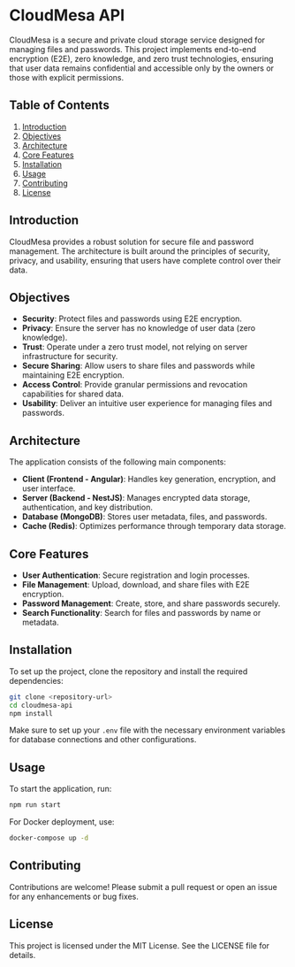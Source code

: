 # CloudMesa API

CloudMesa is a secure and private cloud storage service designed for managing files and passwords. This project implements end-to-end encryption (E2E), zero knowledge, and zero trust technologies, ensuring that user data remains confidential and accessible only by the owners or those with explicit permissions.

## Table of Contents

1. [Introduction](#introduction)
2. [Objectives](#objectives)
3. [Architecture](#architecture)
4. [Core Features](#core-features)
5. [Installation](#installation)
6. [Usage](#usage)
7. [Contributing](#contributing)
8. [License](#license)

## Introduction

CloudMesa provides a robust solution for secure file and password management. The architecture is built around the principles of security, privacy, and usability, ensuring that users have complete control over their data.

## Objectives

- **Security**: Protect files and passwords using E2E encryption.
- **Privacy**: Ensure the server has no knowledge of user data (zero knowledge).
- **Trust**: Operate under a zero trust model, not relying on server infrastructure for security.
- **Secure Sharing**: Allow users to share files and passwords while maintaining E2E encryption.
- **Access Control**: Provide granular permissions and revocation capabilities for shared data.
- **Usability**: Deliver an intuitive user experience for managing files and passwords.

## Architecture

The application consists of the following main components:

- **Client (Frontend - Angular)**: Handles key generation, encryption, and user interface.
- **Server (Backend - NestJS)**: Manages encrypted data storage, authentication, and key distribution.
- **Database (MongoDB)**: Stores user metadata, files, and passwords.
- **Cache (Redis)**: Optimizes performance through temporary data storage.

## Core Features

- **User Authentication**: Secure registration and login processes.
- **File Management**: Upload, download, and share files with E2E encryption.
- **Password Management**: Create, store, and share passwords securely.
- **Search Functionality**: Search for files and passwords by name or metadata.

## Installation

To set up the project, clone the repository and install the required dependencies:

```bash
git clone <repository-url>
cd cloudmesa-api
npm install
```

Make sure to set up your `.env` file with the necessary environment variables for database connections and other configurations.

## Usage

To start the application, run:

```bash
npm run start
```

For Docker deployment, use:

```bash
docker-compose up -d
```

## Contributing

Contributions are welcome! Please submit a pull request or open an issue for any enhancements or bug fixes.

## License

This project is licensed under the MIT License. See the LICENSE file for details.